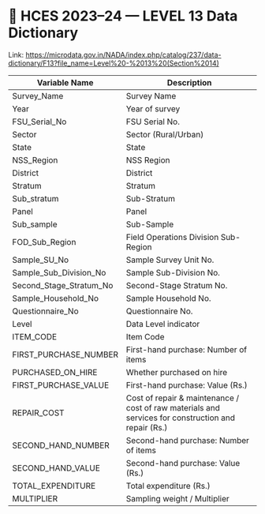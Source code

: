 # 🧾 HCES 2023–24 — LEVEL 13 Data Dictionary

Link: https://microdata.gov.in/NADA/index.php/catalog/237/data-dictionary/F13?file_name=Level%20-%2013%20(Section%2014)

| Variable Name           | Description                                                                                         |
| ----------------------- | --------------------------------------------------------------------------------------------------- |
| Survey_Name             | Survey Name                                                                                         |
| Year                    | Year of survey                                                                                      |
| FSU_Serial_No           | FSU Serial No.                                                                                      |
| Sector                  | Sector (Rural/Urban)                                                                                |
| State                   | State                                                                                               |
| NSS_Region              | NSS Region                                                                                          |
| District                | District                                                                                            |
| Stratum                 | Stratum                                                                                             |
| Sub_stratum             | Sub-Stratum                                                                                         |
| Panel                   | Panel                                                                                               |
| Sub_sample              | Sub-Sample                                                                                          |
| FOD_Sub_Region          | Field Operations Division Sub-Region                                                                |
| Sample_SU_No            | Sample Survey Unit No.                                                                              |
| Sample_Sub_Division_No  | Sample Sub-Division No.                                                                             |
| Second_Stage_Stratum_No | Second-Stage Stratum No.                                                                            |
| Sample_Household_No     | Sample Household No.                                                                                |
| Questionnaire_No        | Questionnaire No.                                                                                   |
| Level                   | Data Level indicator                                                                                |
| ITEM_CODE               | Item Code                                                                                           |
| FIRST_PURCHASE_NUMBER   | First-hand purchase: Number of items                                                                |
| PURCHASED_ON_HIRE       | Whether purchased on hire                                                                           |
| FIRST_PURCHASE_VALUE    | First-hand purchase: Value (Rs.)                                                                    |
| REPAIR_COST             | Cost of repair & maintenance / cost of raw materials and services for construction and repair (Rs.) |
| SECOND_HAND_NUMBER      | Second-hand purchase: Number of items                                                               |
| SECOND_HAND_VALUE       | Second-hand purchase: Value (Rs.)                                                                   |
| TOTAL_EXPENDITURE       | Total expenditure (Rs.)                                                                             |
| MULTIPLIER              | Sampling weight / Multiplier                                                                        |
